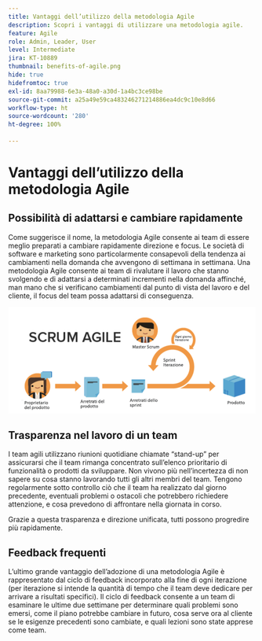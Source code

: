 ```yaml
---
title: Vantaggi dell’utilizzo della metodologia Agile
description: Scopri i vantaggi di utilizzare una metodologia agile.
feature: Agile
role: Admin, Leader, User
level: Intermediate
jira: KT-10889
thumbnail: benefits-of-agile.png
hide: true
hidefromtoc: true
exl-id: 8aa79988-6e3a-48a0-a30d-1a4bc3ce98be
source-git-commit: a25a49e59ca483246271214886ea4dc9c10e8d66
workflow-type: ht
source-wordcount: '280'
ht-degree: 100%

---
```


# Vantaggi dell’utilizzo della metodologia Agile

## Possibilità di adattarsi e cambiare rapidamente

Come suggerisce il nome, la metodologia Agile consente ai team di essere meglio preparati a cambiare rapidamente direzione e focus. Le società di software e marketing sono particolarmente consapevoli della tendenza ai cambiamenti nella domanda che avvengono di settimana in settimana. Una metodologia Agile consente ai team di rivalutare il lavoro che stanno svolgendo e di adattarsi a determinati incrementi nella domanda affinché, man mano che si verificano cambiamenti dal punto di vista del lavoro e del cliente, il focus del team possa adattarsi di conseguenza.

![Flusso di lavoro agile](assets/agile-work-stream.png)

## Trasparenza nel lavoro di un team

I team agili utilizzano riunioni quotidiane chiamate “stand-up” per assicurarsi che il team rimanga concentrato sull’elenco prioritario di funzionalità o prodotti da sviluppare. Non vivono più nell’incertezza di non sapere su cosa stanno lavorando tutti gli altri membri del team. Tengono regolarmente sotto controllo ciò che il team ha realizzato dal giorno precedente, eventuali problemi o ostacoli che potrebbero richiedere attenzione, e cosa prevedono di affrontare nella giornata in corso.



Grazie a questa trasparenza e direzione unificata, tutti possono progredire più rapidamente.



## Feedback frequenti

L’ultimo grande vantaggio dell’adozione di una metodologia Agile è rappresentato dal ciclo di feedback incorporato alla fine di ogni iterazione (per iterazione si intende la quantità di tempo che il team deve dedicare per arrivare a risultati specifici). Il ciclo di feedback consente a un team di esaminare le ultime due settimane per determinare quali problemi sono emersi, come il piano potrebbe cambiare in futuro, cosa serve ora al cliente se le esigenze precedenti sono cambiate, e quali lezioni sono state apprese come team.
